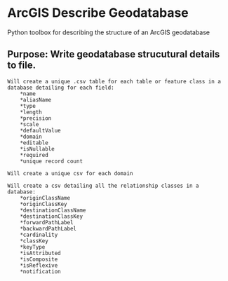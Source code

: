 # ArcGIS Describe Geodatabase
Python toolbox for describing the structure of an ArcGIS geodatabase

## Purpose: Write geodatabase strucutural details to file.

    Will create a unique .csv table for each table or feature class in a database detailing for each field:
        *name
        *aliasName
        *type
        *length
        *precision
        *scale
        *defaultValue
        *domain
        *editable
        *isNullable
        *required
        *unique record count
        
    Will create a unique csv for each domain
    
    Will create a csv detailing all the relationship classes in a database:
        *originClassName
        *originClassKey
        *destinationClassName
        *destinationClassKey
        *forwardPathLabel
        *backwardPathLabel
        *cardinality
        *classKey
        *keyType
        *isAttributed
        *isComposite
        *isReflexive
        *notification
